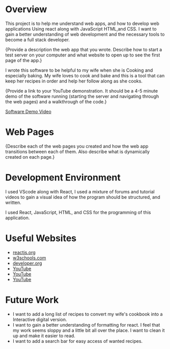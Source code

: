 # Overview

This project is to help me understand web apps, and how to develop web applications Using react along with JavaScript HTML,and CSS. I want to gain a better understanding of web development and the necessary tools to become a full stack developer.  

{Provide a description the web app that you wrote. Describe how to start a test server on your computer and what website to open up to see the first page of the app.}

I wrote this software to be helpful to my wife when she is Cooking and especially baking. My wife loves to cook and bake and this is a tool that can keep her recipes in order and help her follow along as she cooks. 

{Provide a link to your YouTube demonstration.  It should be a 4-5 minute demo of the software running (starting the server and navigating through the web pages) and a walkthrough of the code.}

[Software Demo Video](http://youtube.link.goes.here)

# Web Pages

{Describe each of the web pages you created and how the web app transitions between each of them.  Also describe what is dynamically created on each page.}

# Development Environment

I used VScode along with React, I used a mixture of forums and tutorial videos to gain a visual idea of how the program should be structured, and written. 

I used React, JavaScript, HTML, and CSS for the programming of this application.

# Useful Websites

* [reactjs.org](https://legacy.reactjs.org/tutorial/tutorial.html)
* [w3schools.com](https://www.w3schools.com/REACT/DEFAULT.ASP)
* [developer.org](https://developer.mozilla.org/en-US/docs/Learn/Tools_and_testing/Client-side_JavaScript_frameworks/React_getting_started)
* [YouTube](https://www.youtube.com/watch?v=TWz4TjSssbg&t=751s)
* [YouTube](https://www.youtube.com/watch?v=QwarZBtFoFA)
* [YouTube](https://www.youtube.com/watch?v=hn80mWvP-9g)

# Future Work

* I want to add a long list of recipes to convert my wife's cookbook into a Interactive digital version. 
* I want to gain a better understanding of formatting for react. I feel that my work seems sloppy and a little bit all over the place. I want to clean it up and make it easier to read. 
* I want to add a search bar for easy access of wanted recipes.